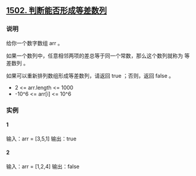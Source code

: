 ## [1502. 判断能否形成等差数列](https://leetcode-cn.com/problems/can-make-arithmetic-progression-from-sequence/)

### 说明
给你一个数字数组 arr 。

如果一个数列中，任意相邻两项的差总等于同一个常数，那么这个数列就称为 等差数列 。

如果可以重新排列数组形成等差数列，请返回 true ；否则，返回 false 。

* 2 <= arr.length <= 1000
* -10^6 <= arr[i] <= 10^6

### 实例
#### 1
输入：arr = [3,5,1]
输出：true

#### 2
输入：arr = [1,2,4]
输出：false